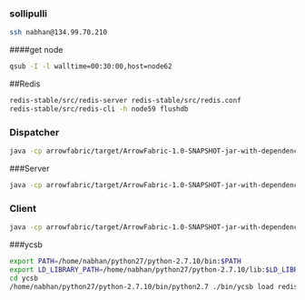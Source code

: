 ### sollipulli
```bash
ssh nabhan@134.99.70.210
```
####get node
```bash
qsub -I -l walltime=00:30:00,host=node62
```
##Redis
```bash
redis-stable/src/redis-server redis-stable/src/redis.conf
redis-stable/src/redis-cli -h node59 flushdb
```
### Dispatcher
```bash
java -cp arrowfabric/target/ArrowFabric-1.0-SNAPSHOT-jar-with-dependencies.jar dispatcher.FabricDispatcher --address=$(hostname) --redis-address=node59
```
###Server
```bash
java -cp arrowfabric/target/ArrowFabric-1.0-SNAPSHOT-jar-with-dependencies.jar server.FabricServer --address=$(hostname) --dispatcher-address=node59
```
### Client
```bash
java -cp arrowfabric/target/ArrowFabric-1.0-SNAPSHOT-jar-with-dependencies.jar client.FabricClient -a=node83 list-servers
```

###ycsb
```bash
export PATH=/home/nabhan/python27/python-2.7.10/bin:$PATH
export LD_LIBRARY_PATH=/home/nabhan/python27/python-2.7.10/lib:$LD_LIBRARY_PATH
cd ycsb
/home/nabhan/python27/python-2.7.10/bin/python2.7 ./bin/ycsb load redis -P ./redis/workloads/workloada -p arrowfabric.host=node59 -p arrowfabric.port=50052
```

